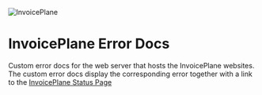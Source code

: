 ![InvoicePlane](http://invoiceplane.com/content/logo/PNG/logo_300x150.png)

# InvoicePlane Error Docs

Custom error docs for the web server that hosts the InvoicePlane websites. The custom error docs display the corresponding error together with a link to the [InvoicePlane Status Page](http://status.invoiceplane.com)